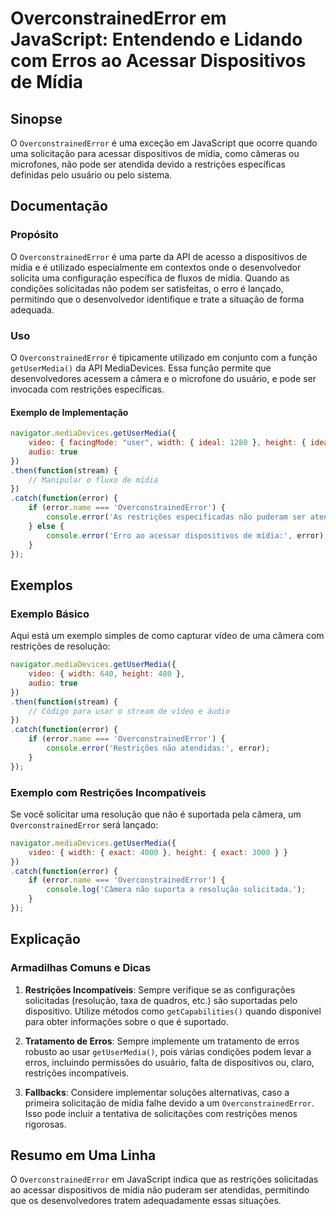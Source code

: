 <!--
Meta Description: # OverconstrainedError em JavaScript: Entendendo e Lidando com Erros ao Acessar Dispositivos de Mídia ## Sinopse O `OverconstrainedError` é uma exceçã...
Meta Keywords: error, overconstrainederror, restrições, mídia, uma
-->

# OverconstrainedError em JavaScript: Entendendo e Lidando com Erros ao Acessar Dispositivos de Mídia

## Sinopse
O `OverconstrainedError` é uma exceção em JavaScript que ocorre quando uma solicitação para acessar dispositivos de mídia, como câmeras ou microfones, não pode ser atendida devido a restrições específicas definidas pelo usuário ou pelo sistema.

## Documentação
### Propósito
O `OverconstrainedError` é uma parte da API de acesso a dispositivos de mídia e é utilizado especialmente em contextos onde o desenvolvedor solicita uma configuração específica de fluxos de mídia. Quando as condições solicitadas não podem ser satisfeitas, o erro é lançado, permitindo que o desenvolvedor identifique e trate a situação de forma adequada.

### Uso
O `OverconstrainedError` é tipicamente utilizado em conjunto com a função `getUserMedia()` da API MediaDevices. Essa função permite que desenvolvedores acessem a câmera e o microfone do usuário, e pode ser invocada com restrições específicas.

#### Exemplo de Implementação
```javascript
navigator.mediaDevices.getUserMedia({
    video: { facingMode: "user", width: { ideal: 1280 }, height: { ideal: 720 } },
    audio: true
})
.then(function(stream) {
    // Manipular o fluxo de mídia
})
.catch(function(error) {
    if (error.name === 'OverconstrainedError') {
        console.error('As restrições especificadas não puderam ser atendidas:', error);
    } else {
        console.error('Erro ao acessar dispositivos de mídia:', error);
    }
});
```

## Exemplos
### Exemplo Básico
Aqui está um exemplo simples de como capturar vídeo de uma câmera com restrições de resolução:

```javascript
navigator.mediaDevices.getUserMedia({
    video: { width: 640, height: 480 },
    audio: true
})
.then(function(stream) {
    // Código para usar o stream de vídeo e áudio
})
.catch(function(error) {
    if (error.name === 'OverconstrainedError') {
        console.error('Restrições não atendidas:', error);
    }
});
```

### Exemplo com Restrições Incompatíveis
Se você solicitar uma resolução que não é suportada pela câmera, um `OverconstrainedError` será lançado:

```javascript
navigator.mediaDevices.getUserMedia({
    video: { width: { exact: 4000 }, height: { exact: 3000 } }
})
.catch(function(error) {
    if (error.name === 'OverconstrainedError') {
        console.log('Câmera não suporta a resolução solicitada.');
    }
});
```

## Explicação
### Armadilhas Comuns e Dicas
1. **Restrições Incompatíveis**: Sempre verifique se as configurações solicitadas (resolução, taxa de quadros, etc.) são suportadas pelo dispositivo. Utilize métodos como `getCapabilities()` quando disponível para obter informações sobre o que é suportado.
  
2. **Tratamento de Erros**: Sempre implemente um tratamento de erros robusto ao usar `getUserMedia()`, pois várias condições podem levar a erros, incluindo permissões do usuário, falta de dispositivos ou, claro, restrições incompatíveis.

3. **Fallbacks**: Considere implementar soluções alternativas, caso a primeira solicitação de mídia falhe devido a um `OverconstrainedError`. Isso pode incluir a tentativa de solicitações com restrições menos rigorosas.

## Resumo em Uma Linha
O `OverconstrainedError` em JavaScript indica que as restrições solicitadas ao acessar dispositivos de mídia não puderam ser atendidas, permitindo que os desenvolvedores tratem adequadamente essas situações.